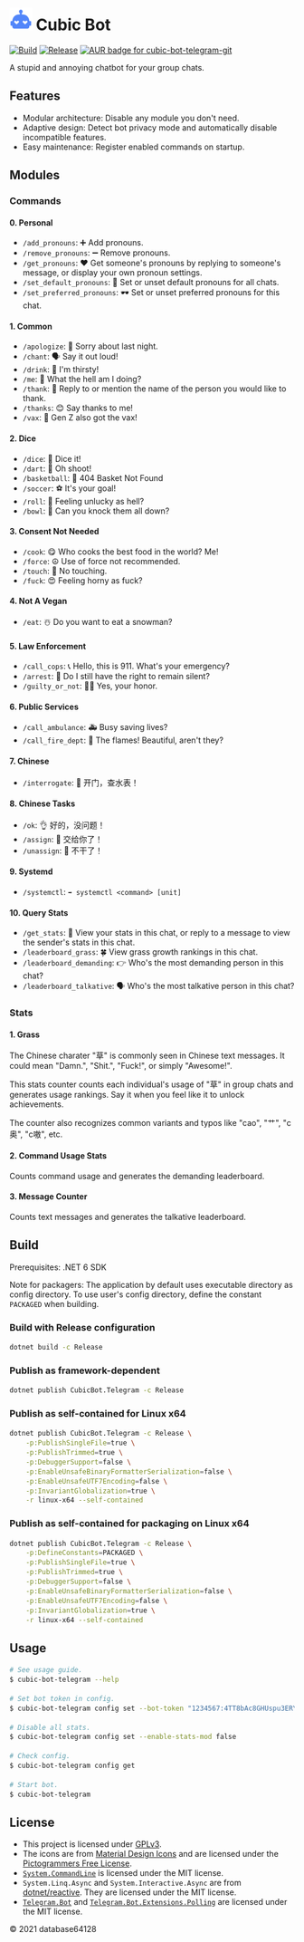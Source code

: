 # <img alt="Cubic Bot Logo" src="icons/robot-love.svg" width="40" /> Cubic Bot

[![Build](https://github.com/database64128/CubicBot/actions/workflows/build.yml/badge.svg)](https://github.com/database64128/CubicBot/actions/workflows/build.yml)
[![Release](https://github.com/database64128/CubicBot/actions/workflows/release.yml/badge.svg)](https://github.com/database64128/CubicBot/actions/workflows/release.yml)
[![AUR badge for cubic-bot-telegram-git](https://img.shields.io/aur/version/cubic-bot-telegram-git?label=AUR%20cubic-bot-telegram-git)](https://aur.archlinux.org/packages/cubic-bot-telegram-git/)

A stupid and annoying chatbot for your group chats.

## Features

- Modular architecture: Disable any module you don't need.
- Adaptive design: Detect bot privacy mode and automatically disable incompatible features.
- Easy maintenance: Register enabled commands on startup.

## Modules

### Commands

#### 0. Personal

- `/add_pronouns`: ➕ Add pronouns.
- `/remove_pronouns`: ➖ Remove pronouns.
- `/get_pronouns`: ❤️ Get someone's pronouns by replying to someone's message, or display your own pronoun settings.
- `/set_default_pronouns`: 📛 Set or unset default pronouns for all chats.
- `/set_preferred_pronouns`: 🕶️ Set or unset preferred pronouns for this chat.

#### 1. Common

- `/apologize`: 🥺 Sorry about last night.
- `/chant`: 🗣 Say it out loud!
- `/drink`: 🥤 I'm thirsty!
- `/me`: 🤳 What the hell am I doing?
- `/thank`: 🦃 Reply to or mention the name of the person you would like to thank.
- `/thanks`: 😊 Say thanks to me!
- `/vax`: 💉 Gen Z also got the vax!

#### 2. Dice

- `/dice`: 🎲 Dice it!
- `/dart`: 🎯 Oh shoot!
- `/basketball`: 🏀 404 Basket Not Found
- `/soccer`: ⚽ It's your goal!
- `/roll`: 🎰 Feeling unlucky as hell?
- `/bowl`: 🎳 Can you knock them all down?

#### 3. Consent Not Needed

- `/cook`: 😋 Who cooks the best food in the world? Me!
- `/force`: ☮️ Use of force not recommended.
- `/touch`: 🥲 No touching.
- `/fuck`: 😍 Feeling horny as fuck?

#### 4. Not A Vegan

- `/eat`: ☃️ Do you want to eat a snowman?

#### 5. Law Enforcement

- `/call_cops`: 📞 Hello, this is 911. What's your emergency?
- `/arrest`: 🚓 Do I still have the right to remain silent?
- `/guilty_or_not`: 🧑‍⚖️ Yes, your honor.

#### 6. Public Services

- `/call_ambulance`: 🚑 Busy saving lives?
- `/call_fire_dept`: 🚒 The flames! Beautiful, aren't they?

#### 7. Chinese

- `/interrogate`: 🔫 开门，查水表！

#### 8. Chinese Tasks

- `/ok`: 👌 好的，没问题！
- `/assign`: 📛 交给你了！
- `/unassign`: 💢 不干了！

#### 9. Systemd

- `/systemctl`: `➡️ systemctl <command> [unit]`

#### 10. Query Stats

- `/get_stats`: 📅 View your stats in this chat, or reply to a message to view the sender's stats in this chat.
- `/leaderboard_grass`: 🍀 View grass growth rankings in this chat.
- `/leaderboard_demanding`: 👉 Who's the most demanding person in this chat?
- `/leaderboard_talkative`: 🗣️ Who's the most talkative person in this chat?

### Stats

#### 1. Grass

The Chinese charater "草" is commonly seen in Chinese text messages. It could mean "Damn.", "Shit.", "Fuck!", or simply "Awesome!".

This stats counter counts each individual's usage of "草" in group chats and generates usage rankings. Say it when you feel like it to unlock achievements.

The counter also recognizes common variants and typos like "cao", "艹", "c奥", "c嗷", etc.

#### 2. Command Usage Stats

Counts command usage and generates the demanding leaderboard.

#### 3. Message Counter

Counts text messages and generates the talkative leaderboard.

## Build

Prerequisites: .NET 6 SDK

Note for packagers: The application by default uses executable directory as config directory.
To use user's config directory, define the constant `PACKAGED` when building.

### Build with Release configuration

```bash
dotnet build -c Release
```

### Publish as framework-dependent

```bash
dotnet publish CubicBot.Telegram -c Release
```

### Publish as self-contained for Linux x64

```bash
dotnet publish CubicBot.Telegram -c Release \
    -p:PublishSingleFile=true \
    -p:PublishTrimmed=true \
    -p:DebuggerSupport=false \
    -p:EnableUnsafeBinaryFormatterSerialization=false \
    -p:EnableUnsafeUTF7Encoding=false \
    -p:InvariantGlobalization=true \
    -r linux-x64 --self-contained
```

### Publish as self-contained for packaging on Linux x64

```bash
dotnet publish CubicBot.Telegram -c Release \
    -p:DefineConstants=PACKAGED \
    -p:PublishSingleFile=true \
    -p:PublishTrimmed=true \
    -p:DebuggerSupport=false \
    -p:EnableUnsafeBinaryFormatterSerialization=false \
    -p:EnableUnsafeUTF7Encoding=false \
    -p:InvariantGlobalization=true \
    -r linux-x64 --self-contained
```

## Usage

```bash
# See usage guide.
$ cubic-bot-telegram --help

# Set bot token in config.
$ cubic-bot-telegram config set --bot-token "1234567:4TT8bAc8GHUspu3ERYn-KGcvsvGB9u_n4ddy"

# Disable all stats.
$ cubic-bot-telegram config set --enable-stats-mod false

# Check config.
$ cubic-bot-telegram config get

# Start bot.
$ cubic-bot-telegram
```

## License

- This project is licensed under [GPLv3](LICENSE).
- The icons are from [Material Design Icons](https://materialdesignicons.com/) and are licensed under the [Pictogrammers Free License](https://dev.materialdesignicons.com/license).
- [`System.CommandLine`](https://github.com/dotnet/command-line-api) is licensed under the MIT license.
- `System.Linq.Async` and `System.Interactive.Async` are from [dotnet/reactive](https://github.com/dotnet/reactive). They are licensed under the MIT license.
- [`Telegram.Bot`](https://github.com/TelegramBots/Telegram.Bot) and [`Telegram.Bot.Extensions.Polling`](https://github.com/TelegramBots/Telegram.Bot.Extensions.Polling) are licensed under the MIT license.

© 2021 database64128
